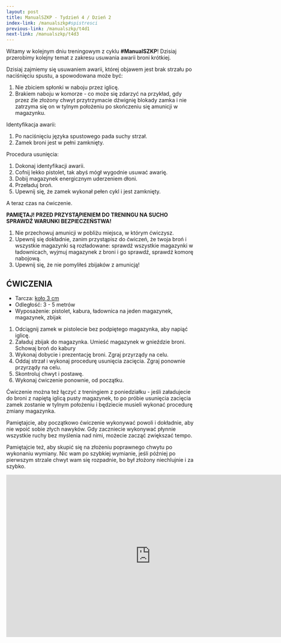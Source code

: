 ```yaml
---
layout: post
title: ManualSZKP - Tydzień 4 / Dzień 2
index-link: /manualszkp#spistresci
previous-link: /manualszkp/t4d1
next-link: /manualszkp/t4d3
---
```


Witamy w kolejnym dniu treningowym z cyklu **#ManualSZKP**! Dzisiaj przerobimy kolejny temat z zakresu usuwania awarii broni krótkiej.

Dzisiaj zajmiemy się usuwaniem awarii, której objawem jest brak strzału po naciśnięciu spustu, a spowodowana może być:

1. Nie zbiciem spłonki w naboju przez iglicę.
2. Brakiem naboju w komorze - co może się zdarzyć na przykład, gdy przez źle złożony chwyt przytrzymacie dźwignię blokady zamka i nie zatrzyma się on w tylnym położeniu po skończeniu się amunicji w magazynku.

Identyfikacja awarii:

1. Po naciśnięciu języka spustowego pada suchy strzał.
2. Zamek broni jest w pełni zamknięty.

Procedura usunięcia:

1. Dokonaj identyfikacji awarii.
2. Cofnij lekko pistolet, tak abyś mógł wygodnie usuwać awarię.
3. Dobij magazynek energicznym uderzeniem dłoni.
4. Przeładuj broń.
5. Upewnij się, że zamek wykonał pełen cykl i jest zamknięty.

A teraz czas na ćwiczenie.

**PAMIĘTAJ! PRZED PRZYSTĄPIENIEM DO TRENINGU NA SUCHO SPRAWDŹ WARUNKI BEZPIECZEŃSTWA!**

1. Nie przechowuj amunicji w pobliżu miejsca, w którym ćwiczysz.
2. Upewnij się dokładnie, zanim przystąpisz do ćwiczeń, że twoja broń i wszystkie magazynki są rozładowane: sprawdź wszystkie magazynki w ładownicach, wyjmuj magazynek z broni i go sprawdź, sprawdź komorę nabojową.
3. Upewnij się, że nie pomyliłeś zbijaków z amunicją!

## ĆWICZENIA
* Tarcza: [koło 3 cm](tarcze/kolo_3cm.pdf)
* Odległość: 3 - 5 metrów
* Wyposażenie: pistolet, kabura, ładownica na jeden magazynek, magazynek, zbijak

1. Odciągnij zamek w pistolecie bez podpiętego magazynka, aby napiąć iglicę.
2. Załaduj zbijak do magazynka. Umieść magazynek w gnieździe broni. Schowaj broń do kabury
3. Wykonaj dobycie i prezentację broni. Zgraj przyrządy na celu.
4. Oddaj strzał i wykonaj procedurę usunięcia zacięcia. Zgraj ponownie przyrządy na celu.
5. Skontroluj chwyt i postawę.
6. Wykonaj ćwiczenie ponownie, od początku.

Ćwiczenie można też łączyć z treningiem z poniedziałku - jeśli załadujecie do broni z napiętą iglicą pusty magazynek, to po próbie usunięcia zacięcia zamek zostanie w tylnym położeniu i będziecie musieli wykonać procedurę zmiany magazynka.

Pamiętajcie, aby początkowo ćwiczenie wykonywać powoli i dokładnie, aby nie wpoić sobie złych nawyków. Gdy zaczniecie wykonywać płynnie wszystkie ruchy bez myślenia nad nimi, możecie zacząć zwiększać tempo.

Pamiętajcie też, aby skupić się na złożeniu poprawnego chwytu po wykonaniu wymiany. Nic wam po szybkiej wymianie, jeśli później po pierwszym strzale chwyt wam się rozpadnie, bo był złożony niechlujnie i za szybko.

<center><iframe width="768" height="432" src="https://www.youtube.com/embed/72DEKyuuLoY" title="YouTube video player" frameborder="0" allow="accelerometer; autoplay; clipboard-write; encrypted-media; gyroscope; picture-in-picture" allowfullscreen></iframe></center>